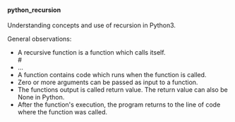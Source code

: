 <h4>python_recursion</h4>
<p>Understanding concepts and use of recursion in Python3.</p>
<p>General observations:</p>
<ul>
<li>A recursive function is a function which calls itself.</li>#
<li>...</li>
<li>A function contains code which runs when the function is called.</li>
<li>Zero or more arguments can be passed as input to a function.</li>
<li>The functions output is called return value. The return value can also be None in Python.</li>
<li>After the function's execution, the program returns to the line of code where the function was called.</li>
</ul>
